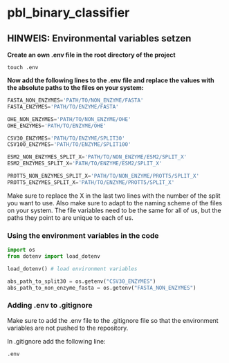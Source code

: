 # pbl_binary_classifier

## HINWEIS: Environmental variables setzen

**Create an own .env file in the root directory of the project** 

`touch .env`

**Now add the following lines to the .env file and replace the values with the absolute paths to the files on your system:**

```python
FASTA_NON_ENZYMES='PATH/TO/NON_ENZYME/FASTA'
FASTA_ENZYMES='PATH/TO/ENZYME/FASTA'

OHE_NON_ENZYMES='PATH/TO/NON_ENZYME/OHE'
OHE_ENZYMES='PATH/TO/ENZYME/OHE'

CSV30_ENZYMES='PATH/TO/ENZYME/SPLIT30'
CSV100_ENZYMES='PATH/TO/ENZYME/SPLIT100'

ESM2_NON_ENZYMES_SPLIT_X='PATH/TO/NON_ENZYME/ESM2/SPLIT_X'
ESM2_ENZYMES_SPLIT_X='PATH/TO/ENZYME/ESM2/SPLIT_X'

PROTT5_NON_ENZYMES_SPLIT_X='PATH/TO/NON_ENZYME/PROTT5/SPLIT_X'
PROTT5_ENZYMES_SPLIT_X='PATH/TO/ENZYME/PROTT5/SPLIT_X'
```

Make sure to replace the X in the last two lines with the number of the split you want to use. Also make 
sure to adapt to the naming scheme of the files on your system. The file variables need to be the same for all of us,
but the paths they point to are unique to each of us.

### Using the environment variables in the code

```python
import os
from dotenv import load_dotenv

load_dotenv() # load environment variables

abs_path_to_split30 = os.getenv("CSV30_ENZYMES")
abs_path_to_non_enzyme_fasta = os.getenv("FASTA_NON_ENZYMES")
```

### Adding .env to .gitignore

Make sure to add the .env file to the .gitignore file so that the environment variables are not pushed to the repository.

In .gitignore add the following line:

```
.env
```

